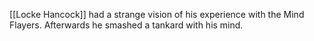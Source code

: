 [[Locke Hancock]] had a strange vision of his experience with the Mind Flayers. Afterwards he smashed a tankard with his mind.